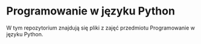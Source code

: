 # Programowanie w języku Python

W tym repozytorium znajdują się pliki z zajęć przedmiotu Programowanie w języku Python.

